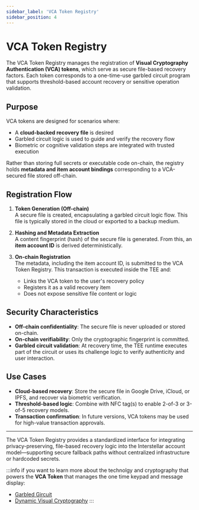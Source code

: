 ```yaml
---
sidebar_label: 'VCA Token Registry'
sidebar_position: 4
---
```



# VCA Token Registry

The VCA Token Registry manages the registration of **Visual Cryptography Authentication (VCA) tokens**, which serve as secure file-based recovery factors. Each token corresponds to a one-time-use garbled circuit program that supports threshold-based account recovery or sensitive operation validation.

## Purpose

VCA tokens are designed for scenarios where:
- A **cloud-backed recovery file** is desired
- Garbled circuit logic is used to guide and verify the recovery flow
- Biometric or cognitive validation steps are integrated with trusted execution

Rather than storing full secrets or executable code on-chain, the registry holds **metadata and item account bindings** corresponding to a VCA-secured file stored off-chain.

## Registration Flow

1. **Token Generation (Off-chain)**  
   A secure file is created, encapsulating a garbled circuit logic flow. This file is typically stored in the cloud or exported to a backup medium.

2. **Hashing and Metadata Extraction**  
   A content fingerprint (hash) of the secure file is generated. From this, an **item account ID** is derived deterministically.

3. **On-chain Registration**  
   The metadata, including the item account ID, is submitted to the VCA Token Registry. This transaction is executed inside the TEE and:
   - Links the VCA token to the user's recovery policy
   - Registers it as a valid recovery item
   - Does not expose sensitive file content or logic

## Security Characteristics

- **Off-chain confidentiality**: The secure file is never uploaded or stored on-chain.
- **On-chain verifiability**: Only the cryptographic fingerprint is committed.
- **Garbled circuit validation**: At recovery time, the TEE runtime executes part of the circuit or uses its challenge logic to verify authenticity and user interaction.

## Use Cases

- **Cloud-based recovery**: Store the secure file in Google Drive, iCloud, or IPFS, and recover via biometric verification.
- **Threshold-based logic**: Combine with NFC tag(s) to enable 2-of-3 or 3-of-5 recovery models.
- **Transaction confirmation**: In future versions, VCA tokens may be used for high-value transaction approvals.

---

The VCA Token Registry provides a standardized interface for integrating privacy-preserving, file-based recovery logic into the Interstellar account model—supporting secure fallback paths without centralized infrastructure or hardcoded secrets.

:::info
if you want to learn more about the technolgy and cryptography that powers the **VCA Token** that manages the one time keypad and message display:  
- [Garbled Gircuit](https://interstellar-docs-tech.pages.dev/docs/Technoloy/Deep%20Technology/Garbled%20Circuits)
- [Dynamic Visual Cryptography](https://interstellar-docs-tech.pages.dev/docs/Technoloy/Deep%20Technology/Dynamic%20Visual%20Cryptograpy)
:::